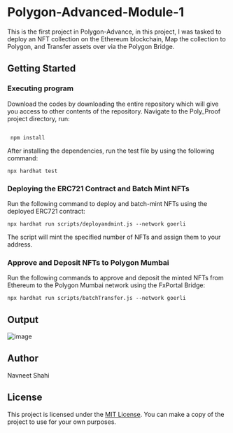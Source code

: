 # Polygon-Advanced-Module-1

This is the first project in Polygon-Advance, in this project, I was tasked to deploy an NFT collection on the Ethereum blockchain, Map the collection to Polygon, and Transfer assets over via the Polygon Bridge.

## Getting Started

### Executing program

Download the codes by downloading the entire repository which will give you access to other contents of the repository. Navigate to the Poly_Proof project directory,  run:

```shell

 npm install

```

After installing the dependencies, run the test file by using the following command:

```shell
npx hardhat test
```

### Deploying the ERC721 Contract and Batch Mint NFTs

Run the following command to deploy and batch-mint NFTs using the deployed ERC721 contract:

``` shell
npx hardhat run scripts/deployandmint.js --network goerli
```

The script will mint the specified number of NFTs and assign them to your address.

### Approve and Deposit NFTs to Polygon Mumbai

Run the following commands to approve and deposit the minted NFTs from Ethereum to the Polygon Mumbai network using the FxPortal Bridge:

```shell
npx hardhat run scripts/batchTransfer.js --network goerli
```
## Output
![image](https://github.com/Navneet072300/Poly_Bridge/assets/89797286/3d8e0747-72fd-4ea1-9432-b27fb0da98c0)



## Author

Navneet Shahi

## License

This project is licensed under the [MIT License](LICENSE).
You can make a copy of the project to use for your own purposes.
